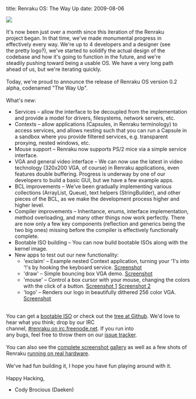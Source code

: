 title: Renraku OS: The Way Up
date: 2009-08-06

![][1]   
   
It's now been just over a month since this iteration of the Renraku   
project began. In that time, we've made monumental progress in   
effectively every way. We're up to 4 developers and a designer (see   
the pretty logo?), we've started to solidify the actual design of the   
codebase and how it's going to function in the future, and we're   
steadily pushing toward being a usable OS. We have a very long path   
ahead of us, but we're iterating quickly.   
   
Today, we're proud to announce the release of Renraku OS version 0.2   
alpha, codenamed "The Way Up".   
   
What's new:

 [1]: http://i30.tinypic.com/xo1ts8.jpg

*   Services – allow the interface to be decoupled from the implementation and provide a model for drivers, filesystems, network servers, etc.
*   Contexts – allow applications (Capsules, in Renraku terminology) to access services, and allows nesting such that you can run a Capsule in a sandbox where you provide filtered services, e.g. transparent proxying, nested windows, etc.
*   Mouse support – Renraku now supports PS/2 mice via a simple service interface.
*   VGA and general video interface – We can now use the latest in video technology (320x200 VGA, of course) in Renraku applications, even features double buffering. Progress is underway by one of our developers to build a basic GUI, but we have a few example apps.
*   BCL improvements – We've been gradually implementing various collections (ArrayList, Queue), text helpers (StringBuilder), and other pieces of the BCL, as we make the development process higher and higher level.
*   Compiler improvements – Inheritance, enums, interface implementation, method overloading, and many other things now work perfectly. There are now only a few key components (reflection and generics being the two big ones) missing before the compiler is effectively functionally complete.
*   Bootable ISO building – You can now build bootable ISOs along with the kernel image.
*   New apps to test out our new functionality: 
    *   'exclaim' – Example nested Context application, turning your '1's into '!'s by hooking the keyboard service. [Screenshot][2]
    *   'draw' – Simple bouncing box VGA demo. [Screenshot][3]
    *   'mouse' – Control a box cursor with your mouse, changing the colors with the click of a button. [Screenshot 1][4] [Screenshot 2][5]
    *   'logo' – Renders our logo in beautifully dithered 256 color VGA. [Screenshot][6]

 [2]: http://picasaweb.google.com/lh/photo/Un03CN2sHJXFXqHMTnFgUg?feat=directlink
 [3]: http://picasaweb.google.com/lh/photo/e0OPtDis4Z2WpSaEoAH7UA?feat=directlink
 [4]: http://picasaweb.google.com/lh/photo/0ED8e_GYY_oWKht5kLyvWA?feat=directlink
 [5]: http://picasaweb.google.com/lh/photo/3p-nTvKdyEJo5ZjkOnbqAA?feat=directlink
 [6]: http://picasaweb.google.com/lh/photo/cyzRtL-aHYqZ65Da1NRpnw?feat=directlink

  
   
You can get a [bootable ISO][7] or check out the [tree at Github][8]. We'd love to hear what you think; drop by our IRC   
channel, [#renraku on irc.freenode.net][9]. If you run into   
any bugs, feel free to throw them on our [issue tracker][10].   
   
You can also see the [complete screenshot gallery][11] as well as a few shots of Renraku [running on real hardware][12].   
   
We've had fun building it, I hope you have fun playing around with it.   
   
Happy Hacking,   
- Cody Brocious (Daeken)

 [7]: http://cloud.github.com/downloads/daeken/RenrakuOS/Renraku_v0_2a.iso
 [8]: http://github.com/daeken/RenrakuOS/tree/master
 [9]: irc://irc.freenode.net/renraku
 [10]: http://github.com/daeken/RenrakuOS/issues/#list
 [11]: http://picasaweb.google.com/cody.brocious/RenrakuV02alpha#
 [12]: http://picasaweb.google.com/nrreindl/Renraku#

